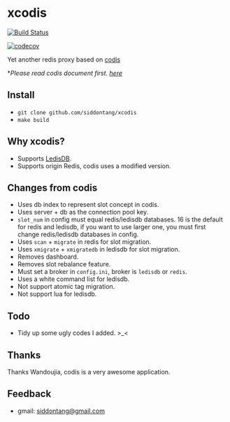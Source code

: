 # xcodis

[![Build Status](https://travis-ci.org/ledisdb/xcodis.svg?branch=develop)](https://travis-ci.org/siddontang/xcodis) 

[![codecov](https://codecov.io/gh/ledisdb/xcodis/branch/master/graph/badge.svg)](https://codecov.io/gh/ledisdb/xcodis)

Yet another redis proxy based on [codis](https://github.com/wandoulabs/codis)

**Please read codis document first. [here](https://github.com/wandoulabs/codis/blob/master/doc)*

## Install 

+ `git clone github.com/siddontang/xcodis`
+ `make build`

## Why xcodis?

+ Supports [LedisDB](https://github.com/ledisdb/ledisdb).
+ Supports origin Redis, codis uses a modified version.

## Changes from codis

+ Uses db index to represent slot concept in codis.
+ Uses server + db as the connection pool key.
+ `slot_num` in config must equal redis/ledisdb databases. 16 is the default for redis and ledisdb, if you want to use larger one, you must first change redis/ledisdb databases in config. 
+ Uses `scan` + `migrate` in redis for slot migration.
+ Uses `xmigrate` + `xmigratedb` in ledisdb for slot migration.
+ Removes dashboard. 
+ Removes slot rebalance feature.
+ Must set a broker in `config.ini`, broker is `ledisdb` or `redis`.
+ Uses a white command list for ledisdb.
+ Not support atomic tag migration.
+ Not support lua for ledisdb.

## Todo

+ Tidy up some ugly codes I added. >_<

## Thanks

Thanks Wandoujia, codis is a very awesome application.

## Feedback

+ gmail: siddontang@gmail.com
